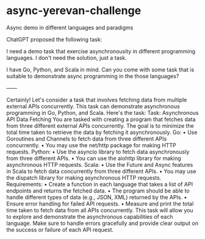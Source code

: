 # async-yerevan-challenge
Async demo in different languages and paradigms

ChatGPT proposed the following task: 

I need a demo task that exercise asynchronousity in different programming languages. I don't need the solution, just a task.

I have Go, Python, and Scala in mind. Can you come with some task that is suitable to demonstrate async programming in the those languages?


—— 


Certainly! Let's consider a task that involves fetching data from multiple external APIs concurrently. This task can demonstrate asynchronous programming in Go, Python, and Scala. Here's the task:
Task: Asynchronous API Data Fetching
You are tasked with creating a program that fetches data from three different external APIs concurrently. The goal is to minimize the total time taken to retrieve the data by fetching it asynchronously.
  Go:
 • Use Goroutines and Channels to fetch data from three different APIs concurrently.
 • You may use the net/http package for making HTTP requests.
  Python:
 • Use the asyncio library to fetch data asynchronously from three different APIs.
 • You can use the aiohttp library for making asynchronous HTTP requests.
  Scala:
 • Use the Future and Async features in Scala to fetch data concurrently from three different APIs.
 • You may use the dispatch library for making asynchronous HTTP requests.
Requirements:
 • Create a function in each language that takes a list of API endpoints and returns the fetched data.
 • The program should be able to handle different types of data (e.g., JSON, XML) returned by the APIs.
 • Ensure error handling for failed API requests.
 • Measure and print the total time taken to fetch data from all APIs concurrently.
This task will allow you to explore and demonstrate the asynchronous capabilities of each language. Make sure to handle errors gracefully and provide clear output on the success or failure of each API request.
